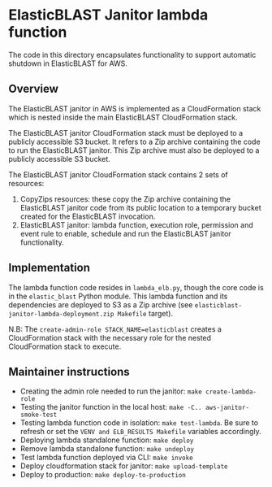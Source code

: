ElasticBLAST Janitor lambda function
====================================

The code in this directory encapsulates functionality to support automatic shutdown in
ElasticBLAST for AWS.

Overview
--------

The ElasticBLAST janitor in AWS is implemented as a CloudFormation stack which
is nested inside the main ElasticBLAST CloudFormation stack.

The ElasticBLAST janitor CloudFormation stack must be deployed to a publicly
accessible S3 bucket. It refers to a Zip archive containing the code to run
the ElasticBLAST janitor. This Zip archive must also be deployed to a publicly
accessible S3 bucket.

The ElasticBLAST janitor CloudFormation stack contains 2 sets of resources:

1. CopyZips resources: these copy the Zip archive containing the ElasticBLAST
   janitor code from its public location to a temporary bucket created for the
   ElasticBLAST invocation.
2. ElasticBLAST janitor: lambda function, execution role, permission and event rule to 
   enable, schedule and run the ElasticBLAST janitor functionality.

Implementation
--------------

The lambda function code resides in `lambda_elb.py`, though the core code is
in the `elastic_blast` Python module. This lambda function and its
dependencies are deployed to S3 as a Zip archive (see
`elasticblast-janitor-lambda-deployment.zip Makefile` target).

N.B: The `create-admin-role STACK_NAME=elasticblast` creates a CloudFormation
stack with the necessary role for the nested CloudFormation stack to execute.

Maintainer instructions
-----------------------

* Creating the admin role needed to run the janitor: `make create-lambda-role`
* Testing the janitor function in the local host: `make -C.. aws-janitor-smoke-test`
* Testing lambda function code in isolation: `make test-lambda`. Be sure to
  refresh or set the `VENV and ELB_RESULTS Makefile` variables accordingly.
* Deploying lambda standalone function: `make deploy`
* Remove lambda standalone function: `make undeploy`
* Test lambda function deployed via CLI: `make invoke`
* Deploy cloudformation stack for janitor: `make upload-template`
* Deploy to production: `make deploy-to-production`

